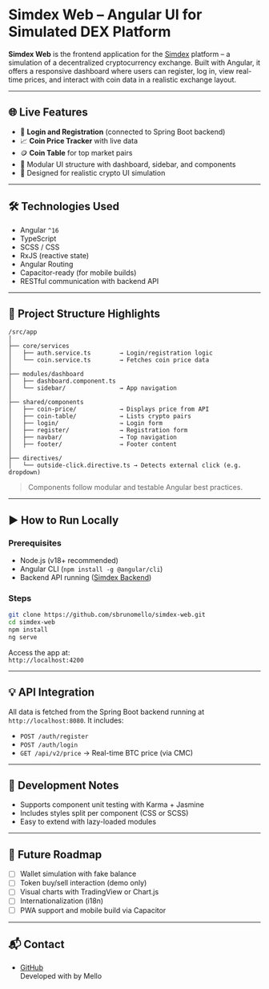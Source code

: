 # Simdex Web – Angular UI for Simulated DEX Platform

**Simdex Web** is the frontend application for the [Simdex](https://github.com/sbrunomello/simdex) platform – a simulation of a decentralized cryptocurrency exchange. Built with Angular, it offers a responsive dashboard where users can register, log in, view real-time prices, and interact with coin data in a realistic exchange layout.

---

## 🌐 Live Features

- 🧾 **Login and Registration** (connected to Spring Boot backend)
- 📈 **Coin Price Tracker** with live data
- 🪙 **Coin Table** for top market pairs
- 🔄 Modular UI structure with dashboard, sidebar, and components
- 🧪 Designed for realistic crypto UI simulation

---

## 🛠 Technologies Used

- Angular `^16`
- TypeScript
- SCSS / CSS
- RxJS (reactive state)
- Angular Routing
- Capacitor-ready (for mobile builds)
- RESTful communication with backend API

---

## 🧩 Project Structure Highlights

```
/src/app
│
├── core/services
│   ├── auth.service.ts        → Login/registration logic
│   └── coin.service.ts        → Fetches coin price data
│
├── modules/dashboard
│   ├── dashboard.component.ts
│   └── sidebar/               → App navigation
│
├── shared/components
│   ├── coin-price/            → Displays price from API
│   ├── coin-table/            → Lists crypto pairs
│   ├── login/                 → Login form
│   ├── register/              → Registration form
│   ├── navbar/                → Top navigation
│   ├── footer/                → Footer content
│
├── directives/
│   └── outside-click.directive.ts → Detects external click (e.g. dropdown)
```

> Components follow modular and testable Angular best practices.

---

## ▶️ How to Run Locally

### Prerequisites

- Node.js (v18+ recommended)
- Angular CLI (`npm install -g @angular/cli`)
- Backend API running ([Simdex Backend](https://github.com/sbrunomello/simdex))

### Steps

```bash
git clone https://github.com/sbrunomello/simdex-web.git
cd simdex-web
npm install
ng serve
```

Access the app at:  
`http://localhost:4200`

---

## 💡 API Integration

All data is fetched from the Spring Boot backend running at `http://localhost:8080`. It includes:

- `POST /auth/register`
- `POST /auth/login`
- `GET /api/v2/price` → Real-time BTC price (via CMC)

---

## 🧪 Development Notes

- Supports component unit testing with Karma + Jasmine
- Includes styles split per component (CSS or SCSS)
- Easy to extend with lazy-loaded modules

---

## 🚀 Future Roadmap

- [ ] Wallet simulation with fake balance
- [ ] Token buy/sell interaction (demo only)
- [ ] Visual charts with TradingView or Chart.js
- [ ] Internationalization (i18n)
- [ ] PWA support and mobile build via Capacitor

---

## 📬 Contact

- [GitHub](https://github.com/sbrunomello)  
Developed with by Mello
